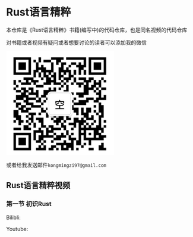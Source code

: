 # Rust语言精粹
本仓库是《Rust语言精粹》书籍(编写中)的代码仓库，也是同名视频的代码仓库

对书籍或者视频有疑问或者想要讨论的读者可以添加我的微信

![Alt text](author-vx.png)

或者给我发送邮件`kongmingzi97@gmail.com`

## Rust语言精粹视频
### 第一节 初识Rust
Bilibli: 

Youtube: 